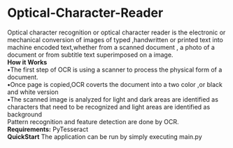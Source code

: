# Optical-Character-Reader
Optical character recognition or optical character reader is the electronic or mechanical conversion of images of typed ,handwritten or printed text into machine encoded text,whether from a scanned document ,
a photo of a document or from subtitle text superimposed on a image.<br>
<b>How it Works</b><br>
<b>•</b>The first step of OCR is using a scanner to process the physical form of a document.<br>
<b>•</b>Once page is copied,OCR coverts the document into a two color ,or black and white version<br>
<b>•</b>The scanned image is analyzed for light and dark areas are identified as characters that need to be recognized and light areas are identified as background<br>
Pattern recognition and feature detection are done by OCR.<br>
<b>Requirements:</b> PyTesseract <br>
<b>QuickStart</b>  The application can be run by simply executing main.py




